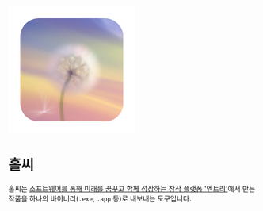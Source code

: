 ![](/app/src-tauri/icons/icon_256x256.png)
# 홀씨

홀씨는 [소프트웨어를 통해 미래를 꿈꾸고 함께 성장하는 창작 플랫폼 '엔트리'](https://playentry.org)에서 만든 작품을 하나의 바이너리(`.exe`, `.app` 등)로 내보내는 도구입니다.
